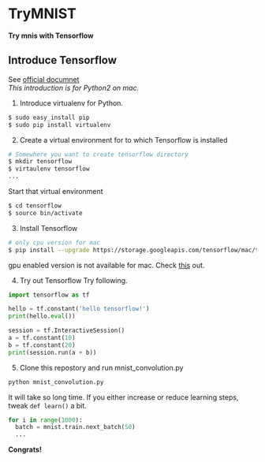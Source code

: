 # TryMNIST
__Try mnis with Tensorflow__

Introduce Tensorflow
---
See [official documnet](https://www.tensorflow.org/versions/r0.9/get_started/os_setup.html#pip-installation)  
*This introduction is for Python2 on mac.*  

1. Introduce virtualenv for Python.
  ```bash
  $ sudo easy_install pip
  $ sudo pip install virtualenv
  ```
  
2. Create a virtual environment for to which Tensorflow is installed
  ```bash
  # Somewhere you want to create tensorflow directory
  $ mkdir tensorflow
  $ virtaulenv tensorflow
  ...
  ```
  Start that virtual environment
  ```bash
  $ cd tensorflow
  $ source bin/activate
  ```
  
3. Install Tensorflow
  ```bash
  # only cpu version for mac
  $ pip install --upgrade https://storage.googleapis.com/tensorflow/mac/tensorflow-0.9.0-py2-none-any.whl
  ```
  gpu enabled version is not available for mac. Check [this](https://www.tensorflow.org/versions/r0.9/get_started/os_setup.html#pip-installation) out.
  
4. Try out Tensorflow
  Try following.
  ```python
  import tensorflow as tf

  hello = tf.constant('hello tensorflow!')
  print(hello.eval())

  session = tf.InteractiveSession()
  a = tf.constant(10)
  b = tf.constant(20)
  print(session.run(a + b))
  ```
  
5. Clone this repostory and run mnist_convolution.py
  ```bash
  python mnist_convolution.py
  ```
  It will take so long time.
  If you either increase or reduce learning steps, tweak ```def learn()``` a bit.
  ```python
  for i in range(1000):
    batch = mnist.train.next_batch(50)
    ...
   ```
   
  
__Congrats!__
